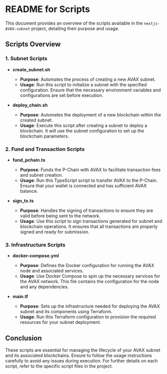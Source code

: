 # README for Scripts

This document provides an overview of the scripts available in the `nextjs-AVAX-subnet` project, detailing their purpose and usage.

## Scripts Overview

### 1. Subnet Scripts

- **create_subnet.sh**
  - **Purpose**: Automates the process of creating a new AVAX subnet.
  - **Usage**: Run this script to initialize a subnet with the specified configuration. Ensure that the necessary environment variables and configurations are set before execution.

- **deploy_chain.sh**
  - **Purpose**: Automates the deployment of a new blockchain within the created subnet.
  - **Usage**: Execute this script after creating a subnet to deploy a blockchain. It will use the subnet configuration to set up the blockchain parameters.

### 2. Fund and Transaction Scripts

- **fund_pchain.ts**
  - **Purpose**: Funds the P-Chain with AVAX to facilitate transaction fees and subnet creation.
  - **Usage**: Run this TypeScript script to transfer AVAX to the P-Chain. Ensure that your wallet is connected and has sufficient AVAX balance.

- **sign_tx.ts**
  - **Purpose**: Handles the signing of transactions to ensure they are valid before being sent to the network.
  - **Usage**: Use this script to sign transactions generated for subnet and blockchain operations. It ensures that all transactions are properly signed and ready for submission.

### 3. Infrastructure Scripts

- **docker-compose.yml**
  - **Purpose**: Defines the Docker configuration for running the AVAX node and associated services.
  - **Usage**: Use Docker Compose to spin up the necessary services for the AVAX network. This file contains the configuration for the node and any dependencies.

- **main.tf**
  - **Purpose**: Sets up the infrastructure needed for deploying the AVAX subnet and its components using Terraform.
  - **Usage**: Run this Terraform configuration to provision the required resources for your subnet deployment.

## Conclusion

These scripts are essential for managing the lifecycle of your AVAX subnet and its associated blockchains. Ensure to follow the usage instructions carefully to avoid any issues during execution. For further details on each script, refer to the specific script files in the project.